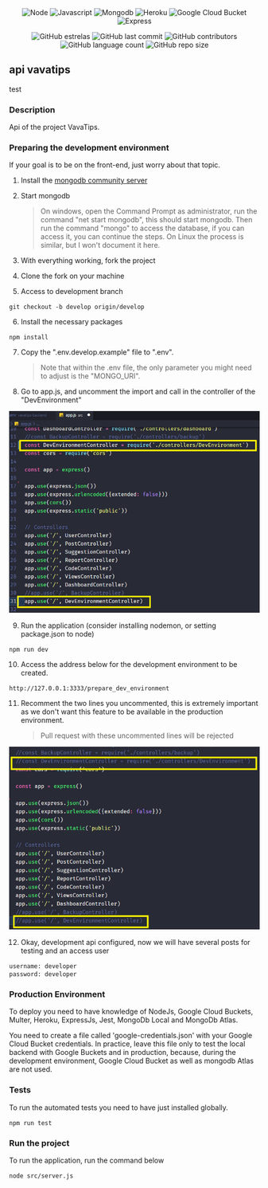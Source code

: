 <div align="center">
  <img height="30" alt="Node" src="https://img.shields.io/badge/Node.js-43853D?style=for-the-badge&logo=node.js&logoColor=white">
  <img height="30" alt="Javascript" src="https://img.shields.io/badge/JavaScript-323330?style=for-the-badge&logo=javascript&logoColor=F7DF1E">
  <img height="30" alt="Mongodb" src="https://img.shields.io/badge/MongoDB-4EA94B?style=for-the-badge&logo=mongodb&logoColor=white">
  <img height="30" alt="Heroku" src="https://img.shields.io/badge/Heroku-430098?style=for-the-badge&logo=heroku&logoColor=white">
  <img height="30" alt="Google Cloud Bucket" src="https://img.shields.io/badge/Google_Cloud-4285F4?style=for-the-badge&logo=google-cloud&logoColor=white">
  <img height="30" alt="Express" src="https://img.shields.io/badge/Express.js-404D59?style=for-the-badge">
</div>

<div align="center">

![GitHub estrelas](https://img.shields.io/github/stars/gabrielogregorio/vavatips-api)
![GitHub last commit](https://img.shields.io/github/last-commit/gabrielogregorio/vavatips-api?style=flat-square)
![GitHub contributors](https://img.shields.io/github/contributors/gabrielogregorio/vavatips-api)
![GitHub language count](https://img.shields.io/github/languages/count/gabrielogregorio/vavatips-api)
![GitHub repo size](https://img.shields.io/github/repo-size/gabrielogregorio/vavatips-api)

</div>

## api vavatips

test

### Description

Api of the project VavaTips.

### Preparing the development environment

If your goal is to be on the front-end, just worry about that topic.

1. Install the [mongodb community server](https://www.mongodb.com/try/download/community?tck=docs_server)

2. Start mongodb
   > On windows, open the Command Prompt as administrator, run the command "net start mongodb", this should start mongodb. Then run the command "mongo" to access the database, if you can access it, you can continue the steps.
   > On Linux the process is similar, but I won't document it here.
3. With everything working, fork the project
4. Clone the fork on your machine
5. Access to development branch

```shell
git checkout -b develop origin/develop
```

6. Install the necessary packages

```shell
npm install
```

7. Copy the ".env.develop.example" file to ".env".
   > Note that within the .env file, the only parameter you might need to adjust is the "MONGO_URI".
8. Go to app.js, and uncomment the import and call in the controller of the "DevEnvironment"

![Uncomment the two lines](./docs/img1.png)

9. Run the application (consider installing nodemon, or setting package.json to node)

```shell
npm run dev
```

10. Access the address below for the development environment to be created.

```shell
http://127.0.0.1:3333/prepare_dev_environment
```

11. Recomment the two lines you uncommented, this is extremely important as we don't want this feature to be available in the production environment.
    > Pull request with these uncommented lines will be rejected

![comment to the two lines](./docs/img2.png)

12. Okay, development api configured, now we will have several posts for testing and an access user

```text
username: developer
password: developer
```

### Production Environment

To deploy you need to have knowledge of NodeJs, Google Cloud Buckets, Multer, Heroku, ExpressJs, Jest, MongoDb Local and MongoDb Atlas.

You need to create a file called 'google-credentials.json' with your Google Cloud Bucket credentials. In practice, leave this file only to test the local backend with Google Buckets and in production, because, during the development environment, Google Cloud Bucket as well as mongodb Atlas are not used.

### Tests

To run the automated tests you need to have just installed globally.

```shell
npm run test
```

### Run the project

To run the application, run the command below

```shell
node src/server.js
```
